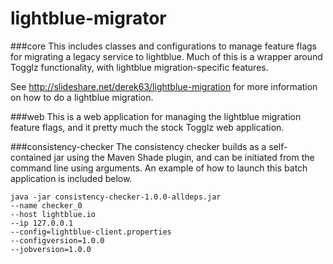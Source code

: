 lightblue-migrator
==================

###core
This includes classes and configurations to manage feature flags for migrating a legacy service to lightblue.  Much of this is a wrapper around Togglz functionality, with lightblue migration-specific features. 

See http://slideshare.net/derek63/lightblue-migration for more information on how to do a lightblue migration.

###web
This is a web application for managing the lightblue migration feature flags, and it pretty much the stock Togglz web application.

###consistency-checker
The consistency checker builds as a self-contained jar using the Maven Shade plugin, and can be initiated from the command line using arguments.  An example of how to launch this batch application is included below. 

```shell
java -jar consistency-checker-1.0.0-alldeps.jar 
--name checker_0
--host lightblue.io
--ip 127.0.0.1
--config=lightblue-client.properties
--configversion=1.0.0
--jobversion=1.0.0
```

